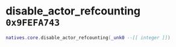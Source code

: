 # disable_actor_refcounting `0x9FEFA743`

```lua
natives.core.disable_actor_refcounting(_unk0 --[[ integer ]])
```
